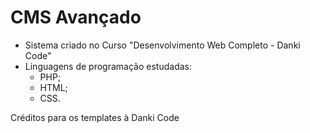 # CMS Avançado

- Sistema criado no Curso "Desenvolvimento Web Completo - Danki Code"
- Linguagens de programação estudadas:
    - PHP;
    - HTML;
    - CSS.

Créditos para os templates à Danki Code